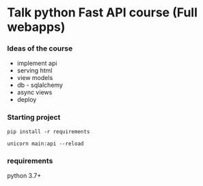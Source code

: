 # Talk python Fast API course (Full webapps)

### Ideas of the course
* implement api
* serving html
* view models
* db - sqlalchemy
* async views
* deploy



### Starting project
`pip install -r requirements`

`unicorn main:api --reload`

### requirements 
python 3.7+
